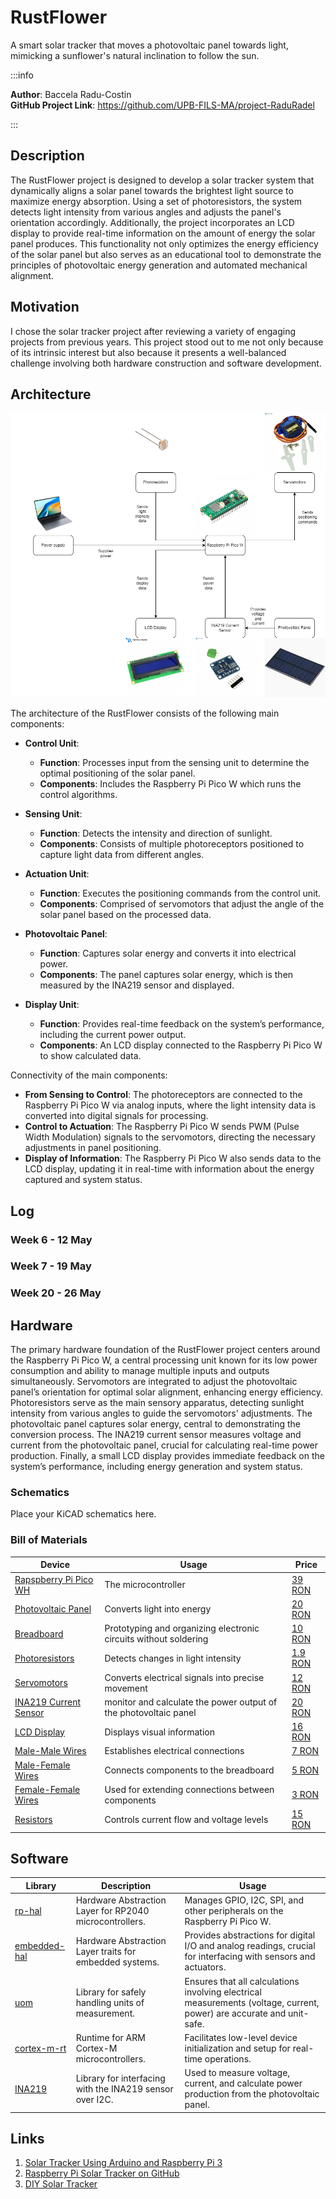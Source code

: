 # RustFlower

A smart solar tracker that moves a photovoltaic panel towards light, mimicking a sunflower's natural inclination to follow the sun.

:::info 

**Author**: Baccela Radu-Costin \
**GitHub Project Link**: https://github.com/UPB-FILS-MA/project-RaduRadel

:::

## Description

The RustFlower project is designed to develop a solar tracker system that dynamically aligns a solar panel towards the brightest light source to maximize energy absorption. Using a set of photoresistors, the system detects light intensity from various angles and adjusts the panel's orientation accordingly. Additionally, the project incorporates an LCD display to provide real-time information on the amount of energy the solar panel produces. This functionality not only optimizes the energy efficiency of the solar panel but also serves as an educational tool to demonstrate the principles of photovoltaic energy generation and automated mechanical alignment.

## Motivation

I chose the solar tracker project after reviewing a variety of engaging projects from previous years. This project stood out to me not only because of its intrinsic interest but also because it presents a well-balanced challenge involving both hardware construction and software development.

## Architecture 

![Solar Tracker System Diagram](diagram.png)


The architecture of the RustFlower consists of the following main components:

- **Control Unit**:
  - **Function**: Processes input from the sensing unit to determine the optimal positioning of the solar panel.
  - **Components**: Includes the Raspberry Pi Pico W which runs the control algorithms.

- **Sensing Unit**:
  - **Function**: Detects the intensity and direction of sunlight.
  - **Components**: Consists of multiple photoreceptors positioned to capture light data from different angles.

- **Actuation Unit**:
  - **Function**: Executes the positioning commands from the control unit.
  - **Components**: Comprised of servomotors that adjust the angle of the solar panel based on the processed data.

- **Photovoltaic Panel**:
  - **Function**: Captures solar energy and converts it into electrical power.
  - **Components**: The panel captures solar energy, which is then measured by the INA219 sensor and displayed.

- **Display Unit**:
  - **Function**: Provides real-time feedback on the system’s performance, including the current power output.
  - **Components**: An LCD display connected to the Raspberry Pi Pico W to show calculated data.

Connectivity of the main components:

- **From Sensing to Control**: The photoreceptors are connected to the Raspberry Pi Pico W via analog inputs, where the light intensity data is converted into digital signals for processing.
- **Control to Actuation**: The Raspberry Pi Pico W sends PWM (Pulse Width Modulation) signals to the servomotors, directing the necessary adjustments in panel positioning.
- **Display of Information**: The Raspberry Pi Pico W also sends data to the LCD display, updating it in real-time with information about the energy captured and system status.

## Log

### Week 6 - 12 May

### Week 7 - 19 May

### Week 20 - 26 May

## Hardware

The primary hardware foundation of the RustFlower project centers around the Raspberry Pi Pico W, a central processing unit known for its low power consumption and ability to manage multiple inputs and outputs simultaneously. Servomotors are integrated to adjust the photovoltaic panel’s orientation for optimal solar alignment, enhancing energy efficiency. Photoresistors serve as the main sensory apparatus, detecting sunlight intensity from various angles to guide the servomotors' adjustments. The photovoltaic panel captures solar energy, central to demonstrating the conversion process. The INA219 current sensor measures voltage and current from the photovoltaic panel, crucial for calculating real-time power production. Finally, a small LCD display provides immediate feedback on the system’s performance, including energy generation and system status.

### Schematics

Place your KiCAD schematics here.

### Bill of Materials

| Device | Usage | Price |
|--------|--------|-------|
| [Rapspberry Pi Pico WH](https://www.raspberrypi.com/documentation/microcontrollers/raspberry-pi-pico.html) | The microcontroller | [39 RON](https://www.optimusdigital.ro/ro/placi-raspberry-pi/12395-raspberry-pi-pico-wh.html?search_query=Raspberry+Pi+Pico+WH&results=24) |
| [Photovoltaic Panel](https://www.emag.ro/mini-panou-solar-6v-160ma-0-96w-ai1116/pd/DX1LWFMBM/) | Converts light into energy | [20 RON](https://www.emag.ro/mini-panou-solar-6v-160ma-0-96w-ai1116/pd/DX1LWFMBM/) |
| [Breadboard](https://www.optimusdigital.ro/ro/prototipare-breadboard-uri/8-breadboard-830-points.html?search_query=Breadboard+HQ&results=145) | Prototyping and organizing electronic circuits without soldering | [10 RON](https://www.optimusdigital.ro/ro/prototipare-breadboard-uri/8-breadboard-830-points.html?search_query=Breadboard+HQ&results=145) |
| [Photoresistors](https://www.optimusdigital.ro/ro/componente-electronice-altele/28-fotorezistor10-pcs-set.html?search_query=fotorezistor&results=23) | Detects changes in light intensity | [1.9 RON](https://www.optimusdigital.ro/ro/componente-electronice-altele/28-fotorezistor10-pcs-set.html?search_query=fotorezistor&results=23) |
| [Servomotors](https://www.optimusdigital.ro/ro/motoare-servomotoare/2261-micro-servo-motor-sg90-180.html?search_query=servomotor&results=119) | Converts electrical signals into precise movement | [12 RON](https://www.optimusdigital.ro/ro/motoare-servomotoare/2261-micro-servo-motor-sg90-180.html?search_query=servomotor&results=119) |
| [INA219 Current Sensor](https://www.optimusdigital.ro/ro/senzori/1326-senzor-de-curent-ina219-cu-interfaa-i2c.html?search_query=senzor+curent&results=352) | monitor and calculate the power output of the photovoltaic panel | [20 RON](https://www.optimusdigital.ro/ro/senzori/1326-senzor-de-curent-ina219-cu-interfaa-i2c.html?search_query=senzor+curent&results=352) |
| [LCD Display](https://www.optimusdigital.ro/ro/optoelectronice-lcd-uri/2894-lcd-cu-interfata-i2c-si-backlight-albastru.html?search_query=LCD+1602+cu+Interfata+I2C+si+Backlight+Albastru&results=2) | Displays visual information | [16 RON](https://www.optimusdigital.ro/ro/optoelectronice-lcd-uri/2894-lcd-cu-interfata-i2c-si-backlight-albastru.html?search_query=LCD+1602+cu+Interfata+I2C+si+Backlight+Albastru&results=2) |
| [Male-Male Wires](https://www.optimusdigital.ro/ro/fire-fire-mufate/884-set-fire-tata-tata-40p-10-cm.html?search_query=Fire+Colorate+Tata-Tata+%2840p%2C+10+cm%29&results=10) | Establishes electrical connections | [7 RON](https://www.optimusdigital.ro/ro/fire-fire-mufate/884-set-fire-tata-tata-40p-10-cm.html?search_query=Fire+Colorate+Tata-Tata+%2840p%2C+10+cm%29&results=10) |
| [Male-Female Wires](https://www.optimusdigital.ro/ro/fire-fire-mufate/653-fire-colorate-mama-tata-40p-10-cm.html?search_query=Fire+Colorate+Mama-Tata+%2840p%29+10+cm&results=5) | Connects components to the breadboard | [5 RON](https://www.optimusdigital.ro/ro/fire-fire-mufate/653-fire-colorate-mama-tata-40p-10-cm.html?search_query=Fire+Colorate+Mama-Tata+%2840p%29+10+cm&results=5) |
| [Female-Female Wires](https://www.optimusdigital.ro/ro/fire-fire-mufate/880-fire-colorate-mama-mama-10p-10-cm.html?search_query=Fire+Colorate+Mama-Mama+%2810p%29+10+cm&results=11) | Used for extending connections between components | [3 RON](https://www.optimusdigital.ro/ro/fire-fire-mufate/880-fire-colorate-mama-mama-10p-10-cm.html?search_query=Fire+Colorate+Mama-Mama+%2810p%29+10+cm&results=11) |
| [Resistors](https://www.optimusdigital.ro/ro/componente-electronice-rezistoare/33-rezistoare-set.html?search_query=Set+de+Rezistoare+0.25W+20+de+valori+cate+20+buc.+fiecare&results=1) | Controls current flow and voltage levels | [15 RON](https://www.optimusdigital.ro/ro/componente-electronice-rezistoare/33-rezistoare-set.html?search_query=Set+de+Rezistoare+0.25W+20+de+valori+cate+20+buc.+fiecare&results=1) |

## Software

| Library | Description | Usage |
|---------|-------------|-------|
| [rp-hal](https://github.com/rp-rs/rp-hal) | Hardware Abstraction Layer for RP2040 microcontrollers. | Manages GPIO, I2C, SPI, and other peripherals on the Raspberry Pi Pico W. |
| [embedded-hal](https://github.com/rust-embedded/embedded-hal) | Hardware Abstraction Layer traits for embedded systems. | Provides abstractions for digital I/O and analog readings, crucial for interfacing with sensors and actuators. |
| [uom](https://github.com/iliekturtles/uom) | Library for safely handling units of measurement. | Ensures that all calculations involving electrical measurements (voltage, current, power) are accurate and unit-safe. |
| [cortex-m-rt](https://github.com/rust-embedded/cortex-m-rt) | Runtime for ARM Cortex-M microcontrollers. | Facilitates low-level device initialization and setup for real-time operations. |
| [INA219](https://crates.io/crates/ina219) | Library for interfacing with the INA219 sensor over I2C. | Used to measure voltage, current, and calculate power production from the photovoltaic panel. |


## Links

1. [Solar Tracker Using Arduino and Raspberry Pi 3](https://www.instructables.com/Solar-Tracker-Using-Arduino-and-Raspberry-Pi-3/)
2. [Raspberry Pi Solar Tracker on GitHub](https://github.com/polyideas/Raspberry-Pi-Solar-Tracker)
3. [DIY Solar Tracker](https://www.youtube.com/watch?v=_6QIutZfsFs&t=169s)